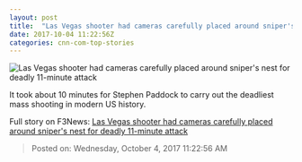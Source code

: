 ```yaml
---
layout: post
title:  "Las Vegas shooter had cameras carefully placed around sniper's nest for deadly 11-minute attack"
date: 2017-10-04 11:22:56Z
categories: cnn-com-top-stories
---
```


![Las Vegas shooter had cameras carefully placed around sniper's nest for deadly 11-minute attack](http://i2.cdn.cnn.com/cnnnext/dam/assets/171003135724-01-las-vegas-venue-1003-super-tease.jpg)

It took about 10 minutes for Stephen Paddock to carry out the deadliest mass shooting in modern US history.


Full story on F3News: [Las Vegas shooter had cameras carefully placed around sniper's nest for deadly 11-minute attack](http://www.f3nws.com/n/cPq2PH)

> Posted on: Wednesday, October 4, 2017 11:22:56 AM
